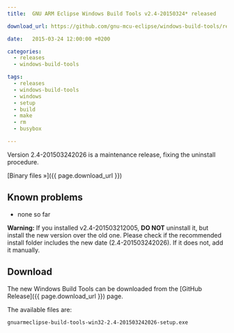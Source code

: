 ```yaml
---
title:  GNU ARM Eclipse Windows Build Tools v2.4-20150324* released

download_url: https://github.com/gnu-mcu-eclipse/windows-build-tools/releases/tag/v2.4b

date:   2015-03-24 12:00:00 +0200

categories:
  - releases
  - windows-build-tools

tags:
  - releases
  - windows-build-tools
  - windows
  - setup
  - build
  - make
  - rm
  - busybox

---
```


Version 2.4-201503242026 is a maintenance release, fixing the uninstall procedure.

[Binary files »]({{ page.download_url }})

## Known problems

* none so far

**Warning:** If you installed v2.4-201503212005, **DO NOT** uninstall it, but install the new version over the old one. Please check if the recommended install folder includes the new date (2.4-201503242026). If it does not, add it manually.

## Download

The new Windows Build Tools can be downloaded from the [GitHub Release]({{ page.download_url }}) page.

The available files are:

	gnuarmeclipse-build-tools-win32-2.4-201503242026-setup.exe
